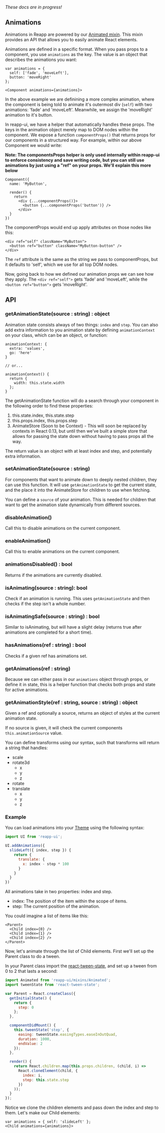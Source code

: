 *These docs are in progress!*

## Animations

Animations in Reapp are powered by our [Animated mixin](https://github.com/reapp/reapp-ui/blob/master/mixins/Animated.js). This mixin provides an API that allows you to easily animate React elements.

Animations are defined in a specific format. When you pass props to a component, you use `animations` as the key. The value is an object that describes the animations you want:

```
var animations = {
  self: ['fade', 'moveLeft'],
  button: 'moveRight'
};

<Component animations={animations}>
```

In the above example we are definining a more complex animation, where the component is being told to animate it's outermost div (`self`) with two animations: 'fade' and 'moveLeft'. Meanwhile, we assign the 'moveRight' animation to it's button.

In reapp-ui, we have a helper that automatically handles these props. The keys in the animation object merely map to DOM nodes within the component. We expose a function `componentProps()` that returns props for our components in a structured way. For example, within our above Component we would write:

**Note: The componentsProps helper is only used internally within reapp-ui to enforce consistency and save writing code, but you can still use animations by just using a "ref" on your props. We'll explain this more below**

```
Component({
  name: 'MyButton',

  render() {
    return
      <div {...componentProps()}>
        <button {...componentProps('button')} />
      </div>
  }
})
```

The componentProps would end up apply attributes on those nodes like this:

```
<div ref="self" className="MyButton">
  <button ref="button" className="MyButton-button" />
</div>
```

The `ref` attribute is the same as the string we pass to componentProps, but it defaults to 'self', which we use for all top DOM nodes.

Now, going back to how we defined our animation props we can see how they apply. The `<div ref="self">` gets 'fade' and 'moveLeft', while the `<button ref="button">` gets 'moveRight'.

## API

### getAnimationState(source : string) : object

Animation state consists always of two things: `index` and `step`.
You can also add extra information to you animation state by defining
`animationContext` on your class, which can be an object, or function:

```
animationContext: {
  extra: 'values',
  go: 'here'
}

// or...

animationContext() {
  return {
    width: this.state.width
  };
}
```

The getAnimationState function will do a search through your component
in the following order to find these properties:

1. this.state.index, this.state.step
2. this.props.index, this.props.step
3. AnimateStore (Soon to be Context) - This will soon be replaced by contexts in React 0.13, but until then we've built a simple store that allows for passing the state down without having to pass props all the way.

The return value is an object with at least index and step, and potentially extra information.

### setAnimationState(source : string)

For components that want to animate down to deeply nested children, they can use this function. It will use `getAnimationState` to get the current state, and the place it into the AnimateStore for children to use when fetching.

You can define a `source` of your animation. This is needed for children that want to get the animation state dynamically from different sources.

### disableAnimation()

Call this to disable animations on the current component.

### enableAnimation()

Call this to enable animations on the current component.

### animationsDisabled() : bool

Returns if the animations are currently disabled.

### isAnimating(source : string): bool

Check if an animation is running. This uses `getAnimationState` and then checks if the step isn't a whole number.

### isAnimatingSafe(source : string) : bool

Similar to isAnimating, but will have a slight delay (returns true after animations are completed for a short time).

### hasAnimations(ref : string) : bool

Checks if a given ref has animations set.

### getAnimations(ref : string)

Because we can either pass in our `animations` object through props, or define it in state, this is a helper function that checks both props and state for active animations.

### getAnimationStyle(ref : string, source : string) : object

Given a ref and optionally a source, returns an object of styles at the current animation state.

If no source is given, it will check the current components `this.animationSource` value.

You can define transforms using our syntax, such that transforms will return a string that handles:

 - scale
 - rotate3d
   - x
   - y
   - z
 - rotate
 - translate
   - x
   - y
   - z

### Example

You can load animations into your [Theme](https://reapp.io/themes.html) using the following
syntax:

```js
import UI from 'reapp-ui';

UI.addAnimations({
  slideLeft({ index, step }) {
    return {
      translate: {
        x: index - step * 100
      }
    }
  }
})
```

All animations take in two properties: index and step.

- index: The position of the item within the scope of items.
- step: The current position of the animation.

You could imagine a list of items like this:

```
<Parent>
  <Child index={0} />
  <Child index={1} />
  <Child index={2} />
</Parent>
```

Now, let's animate through the list of Child elements. First we'll set up
the Parent class to do a tween.

In your Parent class import the [react-tween-state](https://github.com/chenglou/react-tween-state),
and set up a tween from 0 to 2 that lasts a second:

```js
import Animated from 'reapp-ui/mixins/Animated';
import tweenState from 'react-tween-state';

var Parent = React.createClass({
  getInitialState() {
    return {
      step: 0
    };
  },

  componentDidMount() {
    this.tweenState('step', {
      easing: tweenState.easingTypes.easeInOutQuad,
      duration: 1000,
      endValue: 2
    });
  },

  render() {
    return React.children.map(this.props.children, (child, i) =>
      React.cloneElement(child, {
        index: i,
        step: this.state.step
      })
    ));
  }
});
```

Notice we clone the children elements and pass down the index and step to them.
Let's make our Child elements:

```
var animations = { self: 'slideLeft' };
<Child animations={animations}>
```

